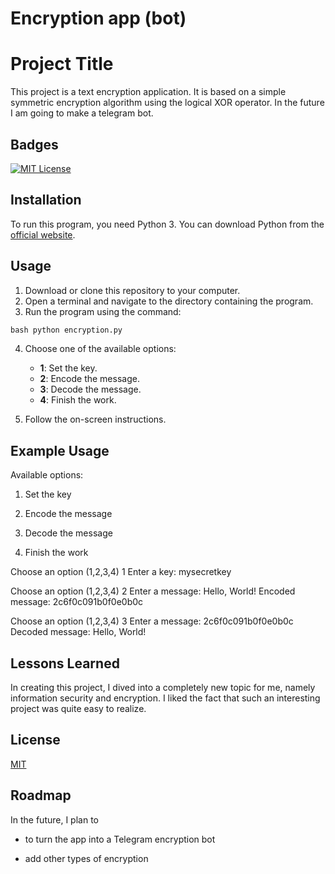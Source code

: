 # Encryption app (bot)


# Project Title

This project is a text encryption application. It is based on a simple symmetric encryption algorithm using the logical XOR operator. 
In the future I am going to make a telegram bot.


## Badges


[![MIT License](https://img.shields.io/badge/License-MIT-green.svg)](https://choosealicense.com/licenses/mit/)


## Installation

To run this program, you need Python 3. You can download Python from the [official website](https://www.python.org/downloads/).


## Usage

1. Download or clone this repository to your computer.
2. Open a terminal and navigate to the directory containing the program.
3. Run the program using the command:

```python 
bash python encryption.py 
```

4. Choose one of the available options:
   - **1**: Set the key.
   - **2**: Encode the message.
   - **3**: Decode the message.
   - **4**: Finish the work.

5. Follow the on-screen instructions.


## Example Usage
Available options:

1. Set the key

2. Encode the message

3. Decode the message

4. Finish the work

Choose an option (1,2,3,4) 1
Enter a key: mysecretkey

Choose an option (1,2,3,4) 2
Enter a message: Hello, World!
Encoded message:  2c6f0c091b0f0e0b0c

Choose an option (1,2,3,4) 3
Enter a message: 2c6f0c091b0f0e0b0c
Decoded message:  Hello, World!


## Lessons Learned

In creating this project, I dived into a completely new topic for me, namely information security and encryption. I liked the fact that such an interesting project was quite easy to realize.


## License

[MIT](https://choosealicense.com/licenses/mit/)


## Roadmap

In the future, I plan to
- to turn the app into a Telegram encryption bot

- add other types of encryption
